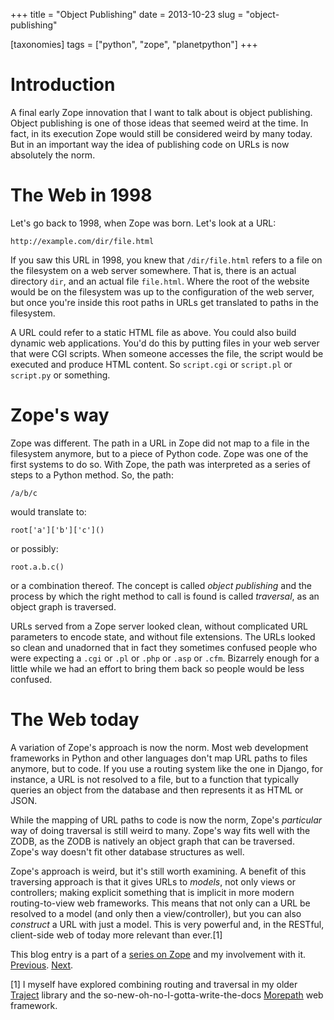 +++
title = "Object Publishing"
date = 2013-10-23
slug = "object-publishing"

[taxonomies]
tags = ["python", "zope", "planetpython"]
+++

# Introduction

A final early Zope innovation that I want to talk about is object
publishing. Object publishing is one of those ideas that seemed weird at
the time. In fact, in its execution Zope would still be considered weird
by many today. But in an important way the idea of publishing code on
URLs is now absolutely the norm.

# The Web in 1998

Let's go back to 1998, when Zope was born. Let's look at a URL:

    http://example.com/dir/file.html

If you saw this URL in 1998, you knew that `/dir/file.html` refers to a
file on the filesystem on a web server somewhere. That is, there is an
actual directory `dir`, and an actual file `file.html`. Where the root
of the website would be on the filesystem was up to the configuration of
the web server, but once you're inside this root paths in URLs get
translated to paths in the filesystem.

A URL could refer to a static HTML file as above. You could also build
dynamic web applications. You'd do this by putting files in your web
server that were CGI scripts. When someone accesses the file, the script
would be executed and produce HTML content. So `script.cgi` or
`script.pl` or `script.py` or something.

# Zope's way

Zope was different. The path in a URL in Zope did not map to a file in
the filesystem anymore, but to a piece of Python code. Zope was one of
the first systems to do so. With Zope, the path was interpreted as a
series of steps to a Python method. So, the path:

    /a/b/c

would translate to:

    root['a']['b']['c']()

or possibly:

    root.a.b.c()

or a combination thereof. The concept is called *object publishing* and
the process by which the right method to call is found is called
*traversal*, as an object graph is traversed.

URLs served from a Zope server looked clean, without complicated URL
parameters to encode state, and without file extensions. The URLs looked
so clean and unadorned that in fact they sometimes confused people who
were expecting a `.cgi` or `.pl` or `.php` or `.asp` or `.cfm`.
Bizarrely enough for a little while we had an effort to bring them back
so people would be less confused.

# The Web today

A variation of Zope's approach is now the norm. Most web development
frameworks in Python and other languages don't map URL paths to files
anymore, but to code. If you use a routing system like the one in
Django, for instance, a URL is not resolved to a file, but to a function
that typically queries an object from the database and then represents
it as HTML or JSON.

While the mapping of URL paths to code is now the norm, Zope's
*particular* way of doing traversal is still weird to many. Zope's way
fits well with the ZODB, as the ZODB is natively an object graph that
can be traversed. Zope's way doesn't fit other database structures as
well.

Zope's approach is weird, but it's still worth examining. A benefit of
this traversing approach is that it gives URLs to *models*, not only
views or controllers; making explicit something that is implicit in more
modern routing-to-view web frameworks. This means that not only can a
URL be resolved to a model (and only then a view/controller), but you
can also *construct* a URL with just a model. This is very powerful and,
in the RESTful, client-side web of today more relevant than ever.[1]

This blog entry is a part of a [series on
Zope](http://blog.startifact.com/posts/my-exit-from-zope.html) and my
involvement with it.
[Previous](http://blog.startifact.com/posts/the-weirdness-of-zope.html).
[Next](http://blog.startifact.com/posts/renewing-zope.html).

[1] I myself have explored combining routing and traversal in my older
[Traject](https://pypi.python.org/pypi/traject) library and the
so-new-oh-no-I-gotta-write-the-docs
[Morepath](https://github.com/morepath/morepath) web framework.
